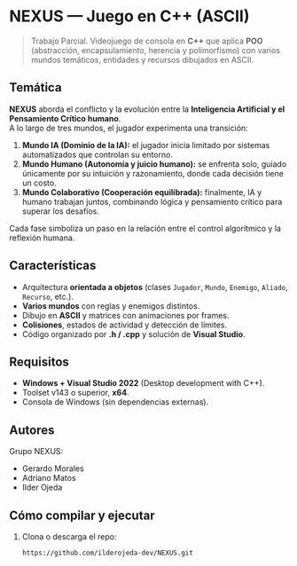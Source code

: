 # NEXUS — Juego en C++ (ASCII)

> Trabajo Parcial. Videojuego de consola en **C++** que aplica **POO** (abstracción, encapsulamiento, herencia y polimorfismo) con varios mundos temáticos, entidades y recursos dibujados en ASCII.

## Temática

**NEXUS** aborda el conflicto y la evolución entre la **Inteligencia Artificial y el Pensamiento Crítico humano**.  
A lo largo de tres mundos, el jugador experimenta una transición:

1. **Mundo IA (Dominio de la IA):** el jugador inicia limitado por sistemas automatizados que controlan su entorno.  
2. **Mundo Humano (Autonomía y juicio humano):** se enfrenta solo, guiado únicamente por su intuición y razonamiento, donde cada decisión tiene un costo.  
3. **Mundo Colaborativo (Cooperación equilibrada):** finalmente, IA y humano trabajan juntos, combinando lógica y pensamiento crítico para superar los desafíos.

Cada fase simboliza un paso en la relación entre el control algorítmico y la reflexión humana.

## Características
- Arquitectura **orientada a objetos** (clases `Jugador`, `Mundo`, `Enemigo`, `Aliado`, `Recurso`, etc.).
- **Varios mundos** con reglas y enemigos distintos.
- Dibujo en **ASCII** y matrices con animaciones por frames.
- **Colisiones**, estados de actividad y detección de límites.
- Código organizado por **.h / .cpp** y solución de **Visual Studio**.

## Requisitos
- **Windows + Visual Studio 2022** (Desktop development with C++).
- Toolset v143 o superior, **x64**.
- Consola de Windows (sin dependencias externas).

## Autores
Grupo NEXUS:
- Gerardo Morales
- Adriano Matos
- Ilder Ojeda

## Cómo compilar y ejecutar
1. Clona o descarga el repo:
   ```bash
   https://github.com/ilderojeda-dev/NEXUS.git


